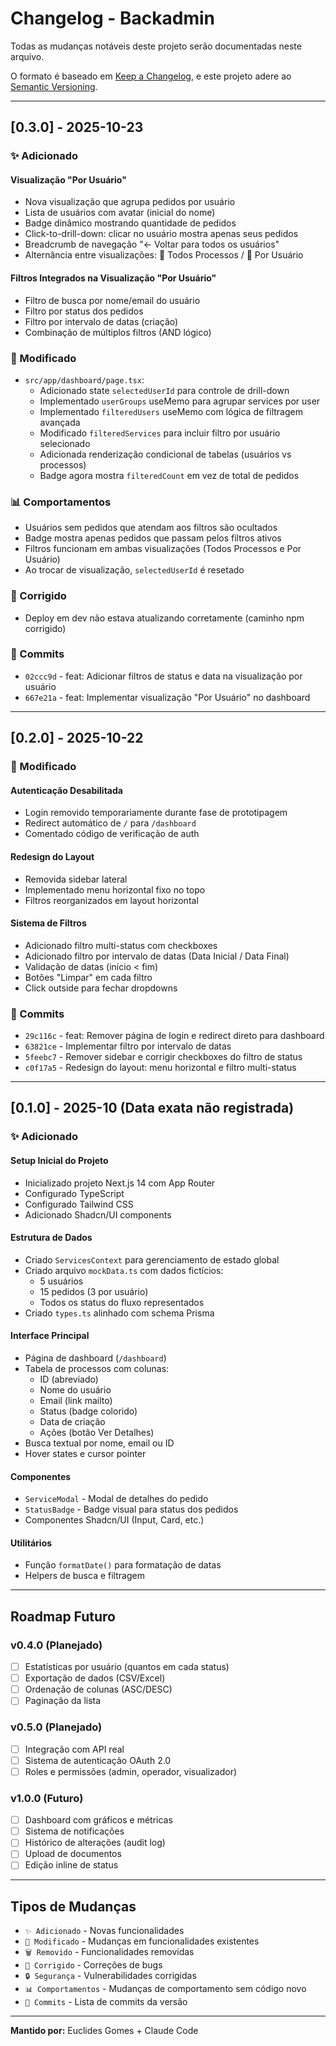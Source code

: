# Changelog - Backadmin

Todas as mudanças notáveis deste projeto serão documentadas neste arquivo.

O formato é baseado em [Keep a Changelog](https://keepachangelog.com/pt-BR/1.0.0/),
e este projeto adere ao [Semantic Versioning](https://semver.org/lang/pt-BR/).

---

## [0.3.0] - 2025-10-23

### ✨ Adicionado

#### Visualização "Por Usuário"
- Nova visualização que agrupa pedidos por usuário
- Lista de usuários com avatar (inicial do nome)
- Badge dinâmico mostrando quantidade de pedidos
- Click-to-drill-down: clicar no usuário mostra apenas seus pedidos
- Breadcrumb de navegação "← Voltar para todos os usuários"
- Alternância entre visualizações: 📁 Todos Processos / 👤 Por Usuário

#### Filtros Integrados na Visualização "Por Usuário"
- Filtro de busca por nome/email do usuário
- Filtro por status dos pedidos
- Filtro por intervalo de datas (criação)
- Combinação de múltiplos filtros (AND lógico)

### 🔧 Modificado
- `src/app/dashboard/page.tsx`:
  - Adicionado state `selectedUserId` para controle de drill-down
  - Implementado `userGroups` useMemo para agrupar services por user
  - Implementado `filteredUsers` useMemo com lógica de filtragem avançada
  - Modificado `filteredServices` para incluir filtro por usuário selecionado
  - Adicionada renderização condicional de tabelas (usuários vs processos)
  - Badge agora mostra `filteredCount` em vez de total de pedidos

### 📊 Comportamentos
- Usuários sem pedidos que atendam aos filtros são ocultados
- Badge mostra apenas pedidos que passam pelos filtros ativos
- Filtros funcionam em ambas visualizações (Todos Processos e Por Usuário)
- Ao trocar de visualização, `selectedUserId` é resetado

### 🐛 Corrigido
- Deploy em dev não estava atualizando corretamente (caminho npm corrigido)

### 📝 Commits
- `02ccc9d` - feat: Adicionar filtros de status e data na visualização por usuário
- `667e21a` - feat: Implementar visualização "Por Usuário" no dashboard

---

## [0.2.0] - 2025-10-22

### 🚀 Modificado

#### Autenticação Desabilitada
- Login removido temporariamente durante fase de prototipagem
- Redirect automático de `/` para `/dashboard`
- Comentado código de verificação de auth

#### Redesign do Layout
- Removida sidebar lateral
- Implementado menu horizontal fixo no topo
- Filtros reorganizados em layout horizontal

#### Sistema de Filtros
- Adicionado filtro multi-status com checkboxes
- Adicionado filtro por intervalo de datas (Data Inicial / Data Final)
- Validação de datas (início < fim)
- Botões "Limpar" em cada filtro
- Click outside para fechar dropdowns

### 📝 Commits
- `29c116c` - feat: Remover página de login e redirect direto para dashboard
- `63821ce` - Implementar filtro por intervalo de datas
- `5feebc7` - Remover sidebar e corrigir checkboxes do filtro de status
- `c0f17a5` - Redesign do layout: menu horizontal e filtro multi-status

---

## [0.1.0] - 2025-10 (Data exata não registrada)

### ✨ Adicionado

#### Setup Inicial do Projeto
- Inicializado projeto Next.js 14 com App Router
- Configurado TypeScript
- Configurado Tailwind CSS
- Adicionado Shadcn/UI components

#### Estrutura de Dados
- Criado `ServicesContext` para gerenciamento de estado global
- Criado arquivo `mockData.ts` com dados fictícios:
  - 5 usuários
  - 15 pedidos (3 por usuário)
  - Todos os status do fluxo representados
- Criado `types.ts` alinhado com schema Prisma

#### Interface Principal
- Página de dashboard (`/dashboard`)
- Tabela de processos com colunas:
  - ID (abreviado)
  - Nome do usuário
  - Email (link mailto)
  - Status (badge colorido)
  - Data de criação
  - Ações (botão Ver Detalhes)
- Busca textual por nome, email ou ID
- Hover states e cursor pointer

#### Componentes
- `ServiceModal` - Modal de detalhes do pedido
- `StatusBadge` - Badge visual para status dos pedidos
- Componentes Shadcn/UI (Input, Card, etc.)

#### Utilitários
- Função `formatDate()` para formatação de datas
- Helpers de busca e filtragem

---

## Roadmap Futuro

### v0.4.0 (Planejado)
- [ ] Estatísticas por usuário (quantos em cada status)
- [ ] Exportação de dados (CSV/Excel)
- [ ] Ordenação de colunas (ASC/DESC)
- [ ] Paginação da lista

### v0.5.0 (Planejado)
- [ ] Integração com API real
- [ ] Sistema de autenticação OAuth 2.0
- [ ] Roles e permissões (admin, operador, visualizador)

### v1.0.0 (Futuro)
- [ ] Dashboard com gráficos e métricas
- [ ] Sistema de notificações
- [ ] Histórico de alterações (audit log)
- [ ] Upload de documentos
- [ ] Edição inline de status

---

## Tipos de Mudanças

- `✨ Adicionado` - Novas funcionalidades
- `🔧 Modificado` - Mudanças em funcionalidades existentes
- `🗑️ Removido` - Funcionalidades removidas
- `🐛 Corrigido` - Correções de bugs
- `🔒 Segurança` - Vulnerabilidades corrigidas
- `📊 Comportamentos` - Mudanças de comportamento sem código novo
- `📝 Commits` - Lista de commits da versão

---

**Mantido por:** Euclides Gomes + Claude Code
